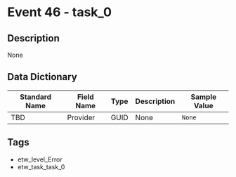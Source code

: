 # Event 46 - task_0

## Description
None

## Data Dictionary
|Standard Name|Field Name|Type|Description|Sample Value|
|---|---|---|---|---|
|TBD|Provider|GUID|None|`None`|

## Tags
* etw_level_Error
* etw_task_task_0